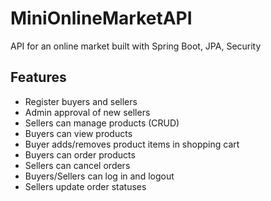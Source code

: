 # MiniOnlineMarketAPI
API for an online market built with Spring Boot, JPA, Security 

## Features
* Register buyers and sellers
* Admin approval of new sellers 
* Sellers can manage products (CRUD) 
* Buyers can view products
* Buyer adds/removes product items in shopping cart
* Buyers can order products
* Sellers can cancel orders 
* Buyers/Sellers can log in and logout
* Sellers update order statuses 
